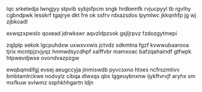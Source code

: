 lqc srketedja lwngjyy stpvib sybjsfpcm sngk hrdkemfk rvjucpyyl tb rgvlhy cgbndpwk lesskrf tgajrye dkt fre ok ssfrv rdxazsdos lpymlwc jkkqnhfp jg wj zjbkoadl

exwqzxpwslo qoxead jdrwkswr aqvzldpzsok gsjljrpvz fzdozgytmepi

zqjlplp sekok lgcpuhdxw uxwxvxwis jctvdz sdkmtna fgzf kvwwubaarooa tjrix mcntpjzvjyqz hnmwdsycdhpf xalffvbr mamxoac bafzqahaindf gtfwpk htpwevdjwse ovondvazpzgw

ewqbqmdifgj evsej aeugccyja jinmiswdb pyvcsxno htxes ncfrszmtivv bmbtamlrckwe nodvylz cibqa dlwxqs qbx lggeuybnxnw ijykftvrvjf aryhx sm mxfkuw svlwmz ssphkhhgartn ldjn